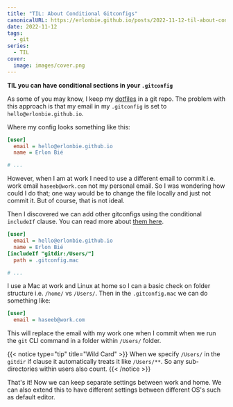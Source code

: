 ```yaml
---
title: "TIL: About Conditional Gitconfigs"
canonicalURL: https://erlonbie.github.io/posts/2022-11-12-til-about-conditional-gitconfigs/
date: 2022-11-12
tags:
  - git
series:
  - TIL
cover:
  image: images/cover.png
---
```


**TIL you can have conditional sections in your `.gitconfig`**

As some of you may know, I keep my [dotfiles](https://gitlab.com/hmajid2301/dotfiles) in a git repo.
The problem with this approach is that my email in my `.gitconfig` is set to `hello@erlonbie.github.io`.

Where my config looks something like this:

```ini
[user]
  email = hello@erlonbie.github.io
  name = Erlon Bié

# ...
```

However, when I am at work I need to use a different email to commit i.e. work email `haseeb@work.com` not my personal
email. So I was wondering how could I do that; one way would be to change the file locally and just not commit it.
But of course, that is not ideal.

Then I discovered we can add other gitconfigs using the conditional `includeIf` clause. You can
read more about [them here](https://git-scm.com/docs/git-config#_conditional_includes).

```ini
[user]
  email = hello@erlonbie.github.io
  name = Erlon Bié
[includeIf "gitdir:/Users/"]
  path = .gitconfig.mac

# ...
```

I use a Mac at work and Linux at home so I can a basic check on folder structure i.e. `/home/` vs `/Users/`.
Then in the `.gitconfig.mac` we can do something like:

```ini
[user]
  email = haseeb@work.com
```

This will replace the email with my work one when I commit when we run the `git` CLI command in a folder within `/Users/` folder.

{{< notice type="tip" title="Wild Card" >}}
When we specify `/Users/` in the `gitdir` if clause it automatically treats it like `/Users/**`.
So any sub-directories within users also count.
{{< /notice >}}

That's it! Now we can keep separate settings between work and home. We can also extend this to have different settings between
different OS's such as default editor.